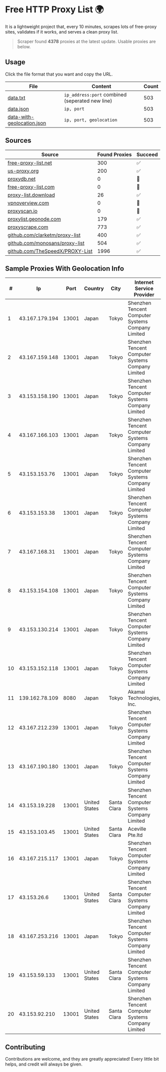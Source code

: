 
# Free HTTP Proxy List 🌍

It is a lightweight project that, every 10 minutes, scrapes lots of free-proxy sites, validates if it works, and serves a clean proxy list.


> Scraper found **4378** proxies at the latest update. Usable proxies are below.

## Usage

Click the file format that you want and copy the URL.


|File|Content|Count|
|----|-------|-----|
|[data.txt](https://raw.githubusercontent.com/themiralay/Proxy-List-World/master/data.txt)|`ip_address:port` combined (seperated new line)|503|
|[data.json](https://raw.githubusercontent.com/themiralay/Proxy-List-World/master/data.json)|`ip, port`|503|
|[data-with-geolocation.json](https://raw.githubusercontent.com/themiralay/Proxy-List-World/master/data-with-geolocation.json)|`ip, port, geolocation`|503|

## Sources

|Source|Found Proxies|Succeed|
|------|-------------|-------|
|[free-proxy-list.net](https://free-proxy-list.net)|300|✅|
|[us-proxy.org](https://www.us-proxy.org)|200|✅|
|[proxydb.net](http://proxydb.net)|0|🚫|
|[free-proxy-list.com](https://free-proxy-list.com/?page=&port=&type%5B%5D=http&type%5B%5D=https&up_time=0&search=Search)|0|🚫|
|[proxy-list.download](https://www.proxy-list.download/HTTP)|26|✅|
|[vpnoverview.com](https://vpnoverview.com/privacy/anonymous-browsing/free-proxy-servers)|0|🚫|
|[proxyscan.io](https://www.proxyscan.io)|0|🚫|
|[proxylist.geonode.com](https://proxylist.geonode.com/api/proxy-list?limit=300&page=1&sort_by=lastChecked&sort_type=desc&protocols=http,https)|179|✅|
|[proxyscrape.com](https://api.proxyscrape.com/v2/?request=displayproxies&protocol=http&timeout=10000&country=all&ssl=all&anonymity=all)|773|✅|
|[github.com/clarketm/proxy-list](https://raw.githubusercontent.com/clarketm/proxy-list/master/proxy-list-raw.txt)|400|✅|
|[github.com/monosans/proxy-list](https://raw.githubusercontent.com/monosans/proxy-list/main/proxies/http.txt)|504|✅|
|[github.com/TheSpeedX/PROXY-List](https://raw.githubusercontent.com/TheSpeedX/PROXY-List/master/http.txt)|1996|✅|


## Sample Proxies With Geolocation Info

|#|Ip|Port|Country|City|Internet Service Provider|
|-|--|----|-------|----|-------------------------|
|1|43.167.179.194|13001|Japan|Tokyo|Shenzhen Tencent Computer Systems Company Limited|
|2|43.167.159.148|13001|Japan|Tokyo|Shenzhen Tencent Computer Systems Company Limited|
|3|43.153.158.190|13001|Japan|Tokyo|Shenzhen Tencent Computer Systems Company Limited|
|4|43.167.166.103|13001|Japan|Tokyo|Shenzhen Tencent Computer Systems Company Limited|
|5|43.153.153.76|13001|Japan|Tokyo|Shenzhen Tencent Computer Systems Company Limited|
|6|43.153.153.38|13001|Japan|Tokyo|Shenzhen Tencent Computer Systems Company Limited|
|7|43.167.168.31|13001|Japan|Tokyo|Shenzhen Tencent Computer Systems Company Limited|
|8|43.153.154.108|13001|Japan|Tokyo|Shenzhen Tencent Computer Systems Company Limited|
|9|43.153.130.214|13001|Japan|Tokyo|Shenzhen Tencent Computer Systems Company Limited|
|10|43.153.152.118|13001|Japan|Tokyo|Shenzhen Tencent Computer Systems Company Limited|
|11|139.162.78.109|8080|Japan|Tokyo|Akamai Technologies, Inc.|
|12|43.167.212.239|13001|Japan|Tokyo|Shenzhen Tencent Computer Systems Company Limited|
|13|43.167.190.180|13001|Japan|Tokyo|Shenzhen Tencent Computer Systems Company Limited|
|14|43.153.19.228|13001|United States|Santa Clara|Shenzhen Tencent Computer Systems Company Limited|
|15|43.153.103.45|13001|United States|Santa Clara|Aceville Pte.ltd|
|16|43.167.215.117|13001|Japan|Tokyo|Shenzhen Tencent Computer Systems Company Limited|
|17|43.153.26.6|13001|United States|Santa Clara|Shenzhen Tencent Computer Systems Company Limited|
|18|43.167.253.216|13001|Japan|Tokyo|Shenzhen Tencent Computer Systems Company Limited|
|19|43.153.59.133|13001|United States|Santa Clara|Shenzhen Tencent Computer Systems Company Limited|
|20|43.153.92.210|13001|United States|Santa Clara|Shenzhen Tencent Computer Systems Company Limited|



## Contributing

Contributions are welcome, and they are greatly appreciated! Every
little bit helps, and credit will always be given.

